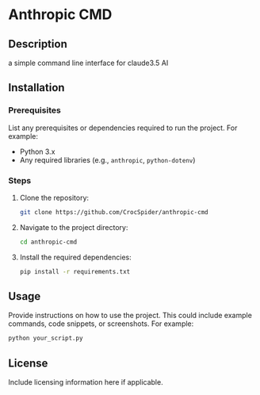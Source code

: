 # Anthropic CMD

## Description

a simple command line interface for claude3.5 AI

## Installation

### Prerequisites

List any prerequisites or dependencies required to run the project. For example:

- Python 3.x
- Any required libraries (e.g., `anthropic`, `python-dotenv`)

### Steps

1. Clone the repository:
    ```bash
    git clone https://github.com/CrocSpider/anthropic-cmd
    ```
2. Navigate to the project directory:
    ```bash
    cd anthropic-cmd
    ```
3. Install the required dependencies:
    ```bash
    pip install -r requirements.txt
    ```

## Usage

Provide instructions on how to use the project. This could include example commands, code snippets, or screenshots. For example:

```bash
python your_script.py
```

## License

Include licensing information here if applicable.
